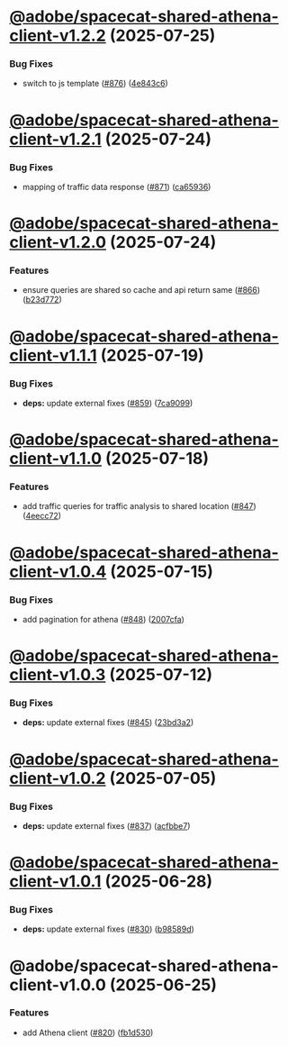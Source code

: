 # [@adobe/spacecat-shared-athena-client-v1.2.2](https://github.com/adobe/spacecat-shared/compare/@adobe/spacecat-shared-athena-client-v1.2.1...@adobe/spacecat-shared-athena-client-v1.2.2) (2025-07-25)


### Bug Fixes

* switch to js template ([#876](https://github.com/adobe/spacecat-shared/issues/876)) ([4e843c6](https://github.com/adobe/spacecat-shared/commit/4e843c66a0d5b0d7d8652c03bb184e9f4253e4ea))

# [@adobe/spacecat-shared-athena-client-v1.2.1](https://github.com/adobe/spacecat-shared/compare/@adobe/spacecat-shared-athena-client-v1.2.0...@adobe/spacecat-shared-athena-client-v1.2.1) (2025-07-24)


### Bug Fixes

* mapping of traffic data response ([#871](https://github.com/adobe/spacecat-shared/issues/871)) ([ca65936](https://github.com/adobe/spacecat-shared/commit/ca659361b2f61c83bf995c285860d479e9f82066))

# [@adobe/spacecat-shared-athena-client-v1.2.0](https://github.com/adobe/spacecat-shared/compare/@adobe/spacecat-shared-athena-client-v1.1.1...@adobe/spacecat-shared-athena-client-v1.2.0) (2025-07-24)


### Features

* ensure queries are shared so cache and api return same ([#866](https://github.com/adobe/spacecat-shared/issues/866)) ([b23d772](https://github.com/adobe/spacecat-shared/commit/b23d772a3a04355333ed090cc00386c33db6f872))

# [@adobe/spacecat-shared-athena-client-v1.1.1](https://github.com/adobe/spacecat-shared/compare/@adobe/spacecat-shared-athena-client-v1.1.0...@adobe/spacecat-shared-athena-client-v1.1.1) (2025-07-19)


### Bug Fixes

* **deps:** update external fixes ([#859](https://github.com/adobe/spacecat-shared/issues/859)) ([7ca9099](https://github.com/adobe/spacecat-shared/commit/7ca90994d61d07f71e580301365447b94ad07a52))

# [@adobe/spacecat-shared-athena-client-v1.1.0](https://github.com/adobe/spacecat-shared/compare/@adobe/spacecat-shared-athena-client-v1.0.4...@adobe/spacecat-shared-athena-client-v1.1.0) (2025-07-18)


### Features

* add traffic queries for traffic analysis to shared location ([#847](https://github.com/adobe/spacecat-shared/issues/847)) ([4eecc72](https://github.com/adobe/spacecat-shared/commit/4eecc7289ba630e37fea923262b13e70528ce250))

# [@adobe/spacecat-shared-athena-client-v1.0.4](https://github.com/adobe/spacecat-shared/compare/@adobe/spacecat-shared-athena-client-v1.0.3...@adobe/spacecat-shared-athena-client-v1.0.4) (2025-07-15)


### Bug Fixes

* add pagination for athena ([#848](https://github.com/adobe/spacecat-shared/issues/848)) ([2007cfa](https://github.com/adobe/spacecat-shared/commit/2007cfad79f1921ad015c9c0301cf790f9b9405d))

# [@adobe/spacecat-shared-athena-client-v1.0.3](https://github.com/adobe/spacecat-shared/compare/@adobe/spacecat-shared-athena-client-v1.0.2...@adobe/spacecat-shared-athena-client-v1.0.3) (2025-07-12)


### Bug Fixes

* **deps:** update external fixes ([#845](https://github.com/adobe/spacecat-shared/issues/845)) ([23bd3a2](https://github.com/adobe/spacecat-shared/commit/23bd3a2235686480cb89d6379276d9ed000baea3))

# [@adobe/spacecat-shared-athena-client-v1.0.2](https://github.com/adobe/spacecat-shared/compare/@adobe/spacecat-shared-athena-client-v1.0.1...@adobe/spacecat-shared-athena-client-v1.0.2) (2025-07-05)


### Bug Fixes

* **deps:** update external fixes ([#837](https://github.com/adobe/spacecat-shared/issues/837)) ([acfbbe7](https://github.com/adobe/spacecat-shared/commit/acfbbe712d90fe2f4b0cab97e8a941eb1bd5c8ea))

# [@adobe/spacecat-shared-athena-client-v1.0.1](https://github.com/adobe/spacecat-shared/compare/@adobe/spacecat-shared-athena-client-v1.0.0...@adobe/spacecat-shared-athena-client-v1.0.1) (2025-06-28)


### Bug Fixes

* **deps:** update external fixes ([#830](https://github.com/adobe/spacecat-shared/issues/830)) ([b98589d](https://github.com/adobe/spacecat-shared/commit/b98589da5c11aa4e63358e98f0c0852b0ef2a02d))

# @adobe/spacecat-shared-athena-client-v1.0.0 (2025-06-25)


### Features

* add Athena client ([#820](https://github.com/adobe/spacecat-shared/issues/820)) ([fb1d530](https://github.com/adobe/spacecat-shared/commit/fb1d5306196a73f032568b3fa6285b28ef59c04b))
